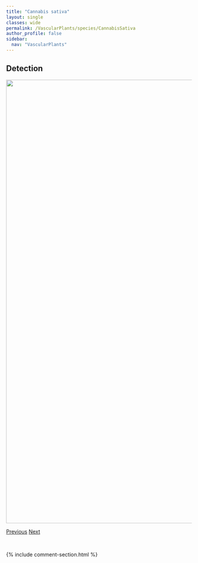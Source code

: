 ```yaml
---
title: "Cannabis sativa"
layout: single
classes: wide
permalink: /VascularPlants/species/CannabisSativa
author_profile: false
sidebar:
  nav: "VascularPlants"
---
```


<h2>Detection</h2>

<a href="https://drive.google.com/uc?export=view&id=14676lnpVMSJJzuoBLslOBZKTNAJI1ymE">
<img src="https://drive.google.com/uc?export=view&id=14676lnpVMSJJzuoBLslOBZKTNAJI1ymE" height = "1200" width = "800">
</a>


<a href="/DevelopmentWebsite/VascularPlants/species/CanadanthusModestus" class="pagination--pager" title="Canadanthus modestus">Previous</a> <a href="/DevelopmentWebsite/VascularPlants/species/CapnoidesSempervirens" class="pagination--pager" title="Capnoides sempervirens">Next</a>

<p>&nbsp;</p>

{% include comment-section.html %}
